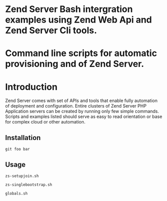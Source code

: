 Zend Server Bash intergration examples using Zend Web Api and Zend Server Cli tools.
============================

Command line scripts for automatic provisioning and of Zend Server.
===================================================================

Introduction
============================
Zend Server comes with set of APIs and tools that enable fully automation of deployment and configuration. Entire clusters of Zend Server PHP Application servers can be created by running only few simple commands. Scripts and examples listed should serve as easy to read orientation or base for complex cloud or other automation. 

Installation
------------

	git foo bar

Usage
-----

	zs-setupjoin.sh

	zs-singlebootstrap.sh
 
	globals.sh


